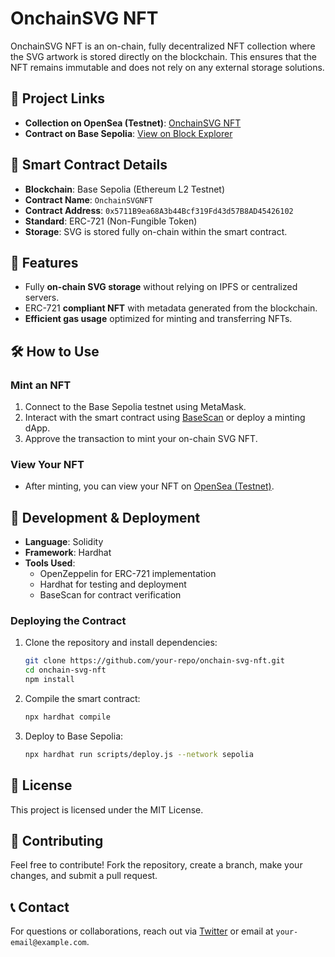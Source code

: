 # OnchainSVG NFT

OnchainSVG NFT is an on-chain, fully decentralized NFT collection where the SVG artwork is stored directly on the blockchain. This ensures that the NFT remains immutable and does not rely on any external storage solutions.

## 🔗 Project Links
- **Collection on OpenSea (Testnet)**: [OnchainSVG NFT](https://testnets.opensea.io/collection/onchainsvgnft-2)
- **Contract on Base Sepolia**: [View on Block Explorer](https://sepolia.basescan.org/address/0x5711B9ea68A3b44Bcf319Fd43d57B8AD45426102#code)

## 📜 Smart Contract Details
- **Blockchain**: Base Sepolia (Ethereum L2 Testnet)
- **Contract Name**: `OnchainSVGNFT`
- **Contract Address**: `0x5711B9ea68A3b44Bcf319Fd43d57B8AD45426102`
- **Standard**: ERC-721 (Non-Fungible Token)
- **Storage**: SVG is stored fully on-chain within the smart contract.

## 🚀 Features
- Fully **on-chain SVG storage** without relying on IPFS or centralized servers.
- ERC-721 **compliant NFT** with metadata generated from the blockchain.
- **Efficient gas usage** optimized for minting and transferring NFTs.

## 🛠 How to Use

### Mint an NFT
1. Connect to the Base Sepolia testnet using MetaMask.
2. Interact with the smart contract using [BaseScan](https://sepolia.basescan.org/address/0x5711B9ea68A3b44Bcf319Fd43d57B8AD45426102#writeContract) or deploy a minting dApp.
3. Approve the transaction to mint your on-chain SVG NFT.

### View Your NFT
- After minting, you can view your NFT on [OpenSea (Testnet)](https://testnets.opensea.io/collection/onchainsvgnft-2).

## 🔧 Development & Deployment
- **Language**: Solidity
- **Framework**: Hardhat
- **Tools Used**:
  - OpenZeppelin for ERC-721 implementation
  - Hardhat for testing and deployment
  - BaseScan for contract verification

### Deploying the Contract
1. Clone the repository and install dependencies:
   ```bash
   git clone https://github.com/your-repo/onchain-svg-nft.git
   cd onchain-svg-nft
   npm install
   ```
2. Compile the smart contract:
   ```bash
   npx hardhat compile
   ```
3. Deploy to Base Sepolia:
   ```bash
   npx hardhat run scripts/deploy.js --network sepolia
   ```

## 📄 License
This project is licensed under the MIT License.

## 🤝 Contributing
Feel free to contribute! Fork the repository, create a branch, make your changes, and submit a pull request.

## 📞 Contact
For questions or collaborations, reach out via [Twitter](https://twitter.com/yourhandle) or email at `your-email@example.com`.

